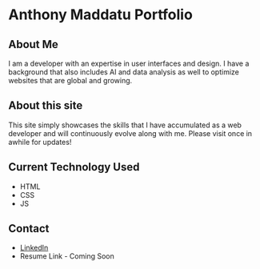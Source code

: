 # Anthony Maddatu Portfolio

## About Me

I am a developer with an expertise in user interfaces and design. I have a background that also includes AI and data analysis as well to optimize websites that are global and growing.

## About this site

This site simply showcases the skills that I have accumulated as a web developer and will continuously evolve along with me. Please visit once in awhile for updates!

## Current Technology Used

* HTML
* CSS
* JS

## Contact

* [LinkedIn](https://www.linkedin.com/in/anthony-maddatu-59a35219/)
* Resume Link - Coming Soon